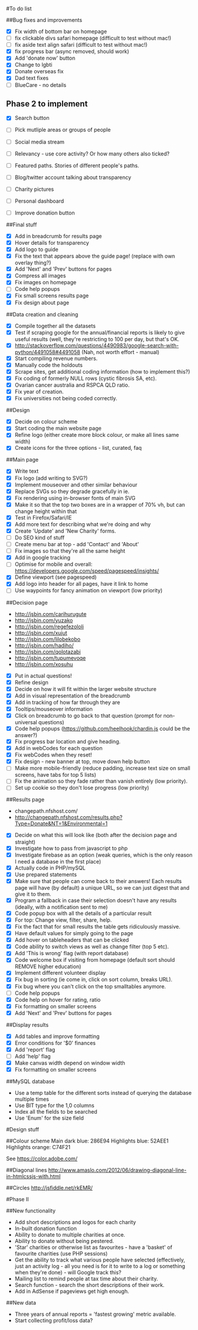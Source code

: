 #To do list

##Bug fixes and improvements

- [x] Fix width of bottom bar on homepage
- [ ] fix clickable divs safari homepage (difficult to test without mac!)
- [ ] fix aside text align safari (difficult to test without mac!)
- [x] fix progress bar (async removed, should work)
- [x] Add 'donate now' button
- [x] Change to lgbti
- [x] Donate overseas fix
- [x] Dad text fixes
- [ ] BlueCare - no details

## Phase 2 to implement
- [x] Search button
- [ ] Pick mutliple areas or groups of people
- [ ] Social media stream
- [ ] Relevancy - use core activity? Or how many others also ticked?
- [ ] Featured paths. Stories of different people's paths.
- [ ] Blog/twitter account talking about transparency
- [ ] Charity pictures
- [ ] Personal dashboard
- [ ] Improve donation button


##Final stuff
- [x] Add in breadcrumb for results page
- [x] Hover details for transparency
- [x] Add logo to guide
- [x] Fix the text that appears above the guide page! (replace with own overlay thing?)
- [x] Add 'Next' and 'Prev' buttons for pages
- [x] Compress all images
- [x] Fix images on homepage
- [ ] Code help popups
- [x] Fix small screens results page
- [x] Fix design about page

##Data creation and cleaning
- [x] Compile together all the datasets
- [x] Test if scraping google for the annual/financial reports is likely to give useful results (well, they're restricting to 100 per day, but that's OK.
- [x] http://stackoverflow.com/questions/4490983/google-search-with-python/4491058#4491058 (Nah, not worth effort - manual)
- [x] Start compiling revenue numbers.
- [x] Manually code the holdouts
- [x] Scrape sites, get additional coding information (how to implement this?)
- [x] Fix coding of formerly NULL rows (cystic fibrosis SA, etc).
- [x] Ovarian cancer australia and RSPCA QLD ratio.
- [x] Fix year of creation.
- [x] Fix universities not being coded correctly.

##Design
- [x] Decide on colour scheme
- [x] Start coding the main website page
- [x] Refine logo (either create more block colour, or make all lines same width)
- [x] Create icons for the three options - list, curated, faq

##Main page
- [x] Write text
- [x] Fix logo (add writing to SVG?)
- [x] Implement mouseover and other similar behaviour
- [x] Replace SVGs so they degrade gracefully in ie.
- [x] Fix rendering using in-browser fonts of main SVG
- [x] Make it so that the top two boxes are in a wrapper of 70% vh, but can change height within that
- [x] Test in Firefox/Safari/IE
- [x] Add more text for describing what we're doing and why
- [x] Create 'Update' and 'New Charity' forms.
- [ ] Do SEO kind of stuff
- [ ] Create menu bar at top - add 'Contact' and 'About'
- [ ] Fix images so that they're all the same height
- [x] Add in google tracking
- [ ] Optimise for mobile and overall: https://developers.google.com/speed/pagespeed/insights/
- [x] Define viewport (see pagespeed)
- [x] Add logo into header for all pages, have it link to home
- [ ] Use waypoints for fancy animation on viewport (low priority)

##Decision page
- http://jsbin.com/carihurugute
- http://jsbin.com/yuzako
- http://jsbin.com/regefezololi
- http://jsbin.com/xujut
- http://jsbin.com/lilobekobo
- http://jsbin.com/hadiho/
- http://jsbin.com/qolotazabi
- http://jsbin.com/tupumevoqe
- http://jsbin.com/xosuhu
- [x] Put in actual questions!
- [x] Refine design
- [x] Decide on how it will fit within the larger website structure
- [x] Add in visual representation of the breadcrumb
- [x] Add in tracking of how far through they are
- [x] Tooltips/mouseover information
- [x] Click on breadcrumb to go back to that question (prompt for non-universal questions)
- [x] Code help popups (https://github.com/heelhook/chardin.js could be the answer?)
- [x] Fix progress bar location and give heading.
- [x] Add in webCodes for each question
- [x] Fix webCodes when they reset!
- [x] Fix design - new banner at top, move down help button
- [ ] Make more mobile-friendly (reduce padding, increase text size on small screens, have tabs for top 5 lists)
- [ ] Fix the animation so they fade rather than vanish entirely (low priority).
- [ ] Set up cookie so they don't lose progress (low priority)

##Results page
- changepath.nfshost.com/
- http://changepath.nfshost.com/results.php?Type=Donate&NT=1&Environmental=1
- [x] Decide on what this will look like (both after the decision page and straight)
- [x] Investigate how to pass from javascript to php
- [x] Investigate firebase as an option (weak queries, which is the only reason I need a database in the first place)
- [x] Actually code in PHP/mySQL  
- [x] Use prepared statements
- [x] Make sure that people can come back to their answers! Each results page will have (by default) a unique URL, so we can just digest that and give it to them.
- [x] Program a fallback in case their selection doesn't have any results (ideally, with a notification sent to me)
- [x] Code popup box with all the details of a particular result
- [x] For top: Change view, filter, share, help. 
- [x] Fix the fact that for small results the table gets ridiculously massive.
- [x] Have default values for simply going to the page
- [x] Add hover on tableheaders that can be clicked
- [x] Code ability to switch views as well as change filter (top 5 etc).
- [x] Add 'This is wrong' flag (with report database)
- [x] Code welcome box if visiting from homepage (default sort should REMOVE higher education)
- [x] Implement different volunteer display
- [x] Fix bug in sorting (ie come in, click on sort column, breaks URL).
- [x] Fix bug where you can't click on the top smalltables anymore.
- [ ] Code help popups
- [x] Code help on hover for rating, ratio
- [x] Fix formatting on smaller screens
- [x] Add 'Next' and 'Prev' buttons for pages

##Display results
- [x] Add tables and improve formatting
- [x] Error conditions for '$0' finances
- [x] Add 'report' flag
- [ ] Add 'help' flag 
- [x] Make canvas width depend on window width
- [x] Fix formatting on smaller screens

##MySQL database
- Use a temp table for the different sorts instead of querying the database multiple times
- Use BIT type for the 1,0 columns
- Index all the fields to be searched
- Use 'Enum' for the size field


#Design stuff

##Colour scheme
Main dark blue: 286E94
Highlights blue: 52AEE1
Highlights orange: C74F21

See https://color.adobe.com/

##Diagonal lines
http://www.amaslo.com/2012/06/drawing-diagonal-line-in-htmlcssjs-with.html

##Circles
http://jsfiddle.net/rkEMR/


#Phase II

##New functionality
- Add short descriptions and logos for each charity
- In-built donation function
- Ability to donate to multiple charities at once.
- Ability to donate without being pestered.
- 'Star' charities or otherwise list as favourites - have a 'basket' of favourite charities (use PHP sessions)
- Get the ability to track what various people have selected (effectively, just an activity log - all you need is for it to write to a log or something when they're done) - will Google track this?
- Mailing list to remind people at tax time about their charity.
- Search function - search the short descriptions of their work.
- Add in AdSense if pageviews get high enough.

##New data
- Three years of annual reports = 'fastest growing' metric available.
- Start collecting profit/loss data?
